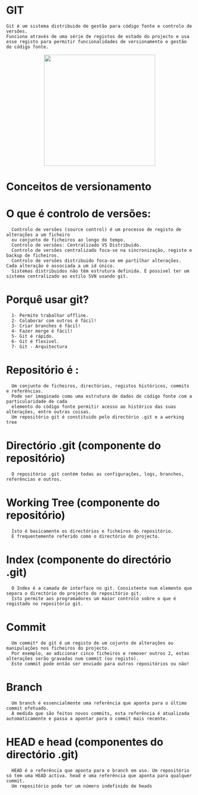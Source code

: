 # GIT

    Git é um sistema distribuido de gestão para código fonte e controlo de versões.
    Funciona através de uma série de registos de estado do projecto e usa esse registo para permitir funcionalidades de versionamento e gestão de código fonte.

<p align="center">
  <img src="https://github.com/ricardodsr/GitHandbook/blob/main/1668670915707.jpg"
width="300" height="300"> </p>


# Conceitos de versionamento
# O que é controlo de versões:
      Controlo de versões (source control) é um processo de registo de alterações a um ficheiro 
      ou conjunto de ficheiros ao longo do tempo.
      Controlo de versões: Centralizado VS Distribuido.
      Controlo de versões centralizado foca-se na sincronização, registo e backup de ficheiros.
      Controlo de versões distribuido foca-se em partilhar alterações. Cada alteração é associada a um id único.
      Sistemas distribuidos não têm estrutura definida. É possivel ter um sistema centralizado ao estilo SVN usando git.


# Porquê usar git?
      1- Permite trabalhar offline.
      2- Colaborar com outros é fácil!
      3- Criar branches é fácil!
      4- Fazer merge é fácil!
      5- Git é rápido.
      6- Git é flexivel.
      7- Git - Arquitectura

# Repositório é :
      Um conjunto de ficheiros, directórios, registos históricos, commits e referências. 
      Pode ser imaginado como uma estrutura de dados de código fonte com a particularidade de cada 
      elemento do código fonte permitir acesso ao histórico das suas alterações, entre outras coisas.
      Um repositório git é constituido pelo directório .git e a working tree


# Directório .git (componente do repositório)
      O repositório .git contém todas as configurações, logs, branches, referências e outros.

# Working Tree (componente do repositório)
      Isto é basicamente os directórios e ficheiros do repositório. 
      É frequentemente referido como o directório do projecto.

# Index (componente do directório .git)
      O Index é a camada de interface no git. Consistente num elemento que separa o directório do projecto do repositório git. 
      Isto permite aos programadores um maior controlo sobre o que é registado no repositório git.

# Commit
      Um commit* de git é um registo de um cojunto de alterações ou manipulações nos ficheiros do projecto. 
      Por exemplo, ao adicionar cinco ficheiros e remover outros 2, estas alterações serão gravadas num commit (ou registo). 
      Este commit pode então ser enviado para outros repositórios ou não!

# Branch
      Um branch é essencialmente uma referência que aponta para o último commit efetuado. 
      À medida que são feitos novos commits, esta referência é atualizada automaticamente e passa a apontar para o commit mais recente.

# HEAD e head (componentes do directório .git) </h3>
      HEAD é a referência que aponta para o branch em uso. Um repositório só tem uma HEAD activa. head é uma referência que aponta para qualquer commit. 
      Um repositório pode ter um número indefinido de heads
